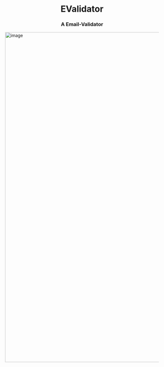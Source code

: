 <h1 align="center"> EValidator </h1>
<h3 align="center"> A Email-Validator </h3>

<img width="1919" height="1079" alt="image" src="https://github.com/user-attachments/assets/7dc4b5e2-4a7e-40f9-ba7f-171c4c40d065" />
